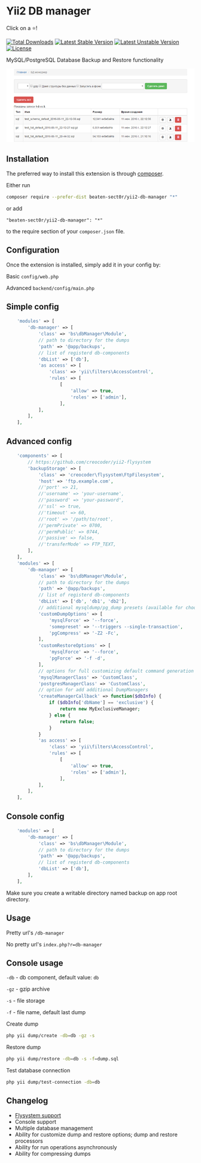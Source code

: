 # Yii2 DB manager

Click on a :star:!

[![Total Downloads](https://poser.pugx.org/beaten-sect0r/yii2-db-manager/downloads?format=flat-square)](https://packagist.org/packages/beaten-sect0r/yii2-db-manager)
[![Latest Stable Version](https://poser.pugx.org/beaten-sect0r/yii2-db-manager/v/stable?format=flat-square)](https://packagist.org/packages/beaten-sect0r/yii2-db-manager)
[![Latest Unstable Version](https://poser.pugx.org/beaten-sect0r/yii2-db-manager/v/unstable?format=flat-square)](https://packagist.org/packages/beaten-sect0r/yii2-db-manager)
[![License](https://poser.pugx.org/beaten-sect0r/yii2-db-manager/license?format=flat-square)](https://packagist.org/packages/beaten-sect0r/yii2-db-manager)

MySQL/PostgreSQL Database Backup and Restore functionality

![screenshot](screenshot.png)

## Installation

The preferred way to install this extension is through [composer](http://getcomposer.org/download/).

Either run

```bash
composer require --prefer-dist beaten-sect0r/yii2-db-manager "*"
```

or add

```
"beaten-sect0r/yii2-db-manager": "*"
```

to the require section of your `composer.json` file.

## Configuration

Once the extension is installed, simply add it in your config by:

Basic ```config/web.php```

Advanced ```backend/config/main.php```

## Simple config

```php
    'modules' => [
        'db-manager' => [
            'class' => 'bs\dbManager\Module',
            // path to directory for the dumps
            'path' => '@app/backups',
            // list of registerd db-components
            'dbList' => ['db'],
            'as access' => [
                'class' => 'yii\filters\AccessControl',
                'rules' => [
                    [
                        'allow' => true,
                        'roles' => ['admin'],
                    ],
            ],
        ],
    ],
```

## Advanced config

```php
    'components' => [
        // https://github.com/creocoder/yii2-flysystem
        'backupStorage' => [
            'class' => 'creocoder\flysystem\FtpFilesystem',
            'host' => 'ftp.example.com',
            //'port' => 21,
            //'username' => 'your-username',
            //'password' => 'your-password',
            //'ssl' => true,
            //'timeout' => 60,
            //'root' => '/path/to/root',
            //'permPrivate' => 0700,
            //'permPublic' => 0744,
            //'passive' => false,
            //'transferMode' => FTP_TEXT,
        ],
    ],
    'modules' => [
        'db-manager' => [
            'class' => 'bs\dbManager\Module',
            // path to directory for the dumps
            'path' => '@app/backups',
            // list of registerd db-components
            'dbList' => ['db', 'db1', 'db2'],
            // additional mysqldump/pg_dump presets (available for choosing in dump and restore forms)
            'customDumpOptions' => [
                'mysqlForce' => '--force',
                'somepreset' => '--triggers --single-transaction',
                'pgCompress' => '-Z2 -Fc',
            ],
            'customRestoreOptions' => [
                'mysqlForce' => '--force',
                'pgForce' => '-f -d',
            ],
            // options for full customizing default command generation
            'mysqlManagerClass' => 'CustomClass',
            'postgresManagerClass' => 'CustomClass',
            // option for add additional DumpManagers
            'createManagerCallback' => function($dbInfo) {
                if ($dbInfo['dbName'] == 'exclusive') {
                    return new MyExclusiveManager;
                } else {
                    return false;
                }
            }
            'as access' => [
                'class' => 'yii\filters\AccessControl',
                'rules' => [
                    [
                        'allow' => true,
                        'roles' => ['admin'],
                    ],
            ],
        ],
    ],
```

## Console config

```php
    'modules' => [
        'db-manager' => [
            'class' => 'bs\dbManager\Module',
            // path to directory for the dumps
            'path' => '@app/backups',
            // list of registerd db-components
            'dbList' => ['db'],
        ],
    ],
```

Make sure you create a writable directory named backup on app root directory.

## Usage

Pretty url's ```/db-manager```

No pretty url's ```index.php?r=db-manager```

## Console usage

```-db``` - db component, default value: `db`

```-gz``` - gzip archive

```-s``` - file storage

```-f``` - file name, default last dump

Create dump

```bash
php yii dump/create -db=db -gz -s
```

Restore dump

```bash
php yii dump/restore -db=db -s -f=dump.sql
```

Test database connection

```bash
php yii dump/test-connection -db=db
```

## Changelog

- [Flysystem support](https://github.com/creocoder/yii2-flysystem)
- Console support
- Multiple database management
- Ability for customize dump and restore options; dump and restore processors
- Ability for run operations asynchronously
- Ability for compressing dumps
